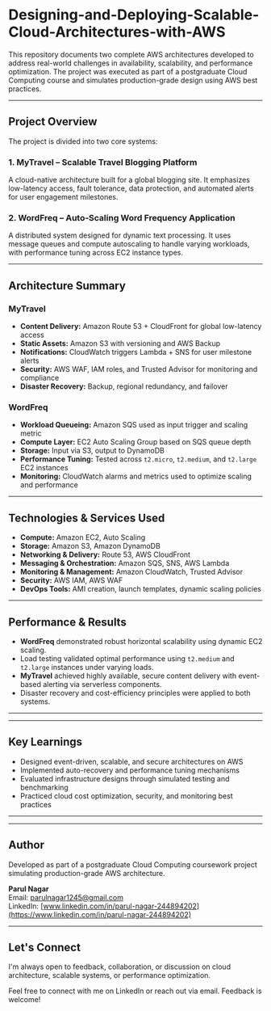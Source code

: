 # Designing-and-Deploying-Scalable-Cloud-Architectures-with-AWS

This repository documents two complete AWS architectures developed to address real-world challenges in availability, scalability, and performance optimization. The project was executed as part of a postgraduate Cloud Computing course and simulates production-grade design using AWS best practices.

---

## Project Overview

The project is divided into two core systems:

### 1. **MyTravel – Scalable Travel Blogging Platform**
A cloud-native architecture built for a global blogging site. It emphasizes low-latency access, fault tolerance, data protection, and automated alerts for user engagement milestones.

### 2. **WordFreq – Auto-Scaling Word Frequency Application**
A distributed system designed for dynamic text processing. It uses message queues and compute autoscaling to handle varying workloads, with performance tuning across EC2 instance types.

---

## Architecture Summary

### MyTravel

- **Content Delivery:** Amazon Route 53 + CloudFront for global low-latency access
- **Static Assets:** Amazon S3 with versioning and AWS Backup
- **Notifications:** CloudWatch triggers Lambda + SNS for user milestone alerts
- **Security:** AWS WAF, IAM roles, and Trusted Advisor for monitoring and compliance
- **Disaster Recovery:** Backup, regional redundancy, and failover

### WordFreq

- **Workload Queueing:** Amazon SQS used as input trigger and scaling metric
- **Compute Layer:** EC2 Auto Scaling Group based on SQS queue depth
- **Storage:** Input via S3, output to DynamoDB
- **Performance Tuning:** Tested across `t2.micro`, `t2.medium`, and `t2.large` EC2 instances
- **Monitoring:** CloudWatch alarms and metrics used to optimize scaling and performance

---

## Technologies & Services Used

- **Compute:** Amazon EC2, Auto Scaling
- **Storage:** Amazon S3, Amazon DynamoDB
- **Networking & Delivery:** Route 53, AWS CloudFront
- **Messaging & Orchestration:** Amazon SQS, SNS, AWS Lambda
- **Monitoring & Management:** Amazon CloudWatch, Trusted Advisor
- **Security:** AWS IAM, AWS WAF
- **DevOps Tools:** AMI creation, launch templates, dynamic scaling policies

---

## Performance & Results

- **WordFreq** demonstrated robust horizontal scalability using dynamic EC2 scaling.
- Load testing validated optimal performance using `t2.medium` and `t2.large` instances under varying loads.
- **MyTravel** achieved highly available, secure content delivery with event-based alerting via serverless components.
- Disaster recovery and cost-efficiency principles were applied to both systems.

---


---

## Key Learnings

- Designed event-driven, scalable, and secure architectures on AWS
- Implemented auto-recovery and performance tuning mechanisms
- Evaluated infrastructure designs through simulated testing and benchmarking
- Practiced cloud cost optimization, security, and monitoring best practices

---

---

## Author

Developed as part of a postgraduate Cloud Computing coursework project simulating production-grade AWS architecture.

**Parul Nagar**  
Email: parulnagar1245@gmail.com  
LinkedIn: [www.linkedin.com/in/parul-nagar-244894202](https://www.linkedin.com/in/parul-nagar-244894202)

---

## Let's Connect

I'm always open to feedback, collaboration, or discussion on cloud architecture, scalable systems, or performance optimization.

Feel free to connect with me on LinkedIn or reach out via email. Feedback is welcome!




